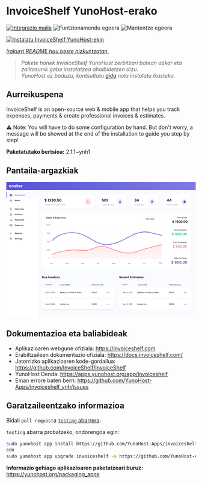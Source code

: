 <!--
Ohart ongi: README hau automatikoki sortu da <https://github.com/YunoHost/apps/tree/master/tools/readme_generator>ri esker
EZ editatu eskuz.
-->

# InvoiceShelf YunoHost-erako

[![Integrazio maila](https://apps.yunohost.org/badge/integration/invoiceshelf)](https://ci-apps.yunohost.org/ci/apps/invoiceshelf/)
![Funtzionamendu egoera](https://apps.yunohost.org/badge/state/invoiceshelf)
![Mantentze egoera](https://apps.yunohost.org/badge/maintained/invoiceshelf)

[![Instalatu InvoiceShelf YunoHost-ekin](https://install-app.yunohost.org/install-with-yunohost.svg)](https://install-app.yunohost.org/?app=invoiceshelf)

*[Irakurri README hau beste hizkuntzatan.](./ALL_README.md)*

> *Pakete honek InvoiceShelf YunoHost zerbitzari batean azkar eta zailtasunik gabe instalatzea ahalbidetzen dizu.*  
> *YunoHost ez baduzu, kontsultatu [gida](https://yunohost.org/install) nola instalatu ikasteko.*

## Aurreikuspena

InvoiceShelf is an open-source web & mobile app that helps you track expenses, payments & create professional invoices & estimates.

⚠️ Note: You will have to do some configuration by hand. But don't worry, a message will be showed at the end of the installation to guide you step by step!


**Paketatutako bertsioa:** 2.1.1~ynh1

## Pantaila-argazkiak

![InvoiceShelf(r)en pantaila-argazkia](./doc/screenshots/screenshot.png)

## Dokumentazioa eta baliabideak

- Aplikazioaren webgune ofiziala: <https://invoiceshelf.com>
- Erabiltzaileen dokumentazio ofiziala: <https://docs.invoiceshelf.com/>
- Jatorrizko aplikazioaren kode-gordailua: <https://github.com/InvoiceShelf/InvoiceShelf>
- YunoHost Denda: <https://apps.yunohost.org/app/invoiceshelf>
- Eman errore baten berri: <https://github.com/YunoHost-Apps/invoiceshelf_ynh/issues>

## Garatzaileentzako informazioa

Bidali `pull request`a [`testing` abarrera](https://github.com/YunoHost-Apps/invoiceshelf_ynh/tree/testing).

`testing` abarra probatzeko, ondorengoa egin:

```bash
sudo yunohost app install https://github.com/YunoHost-Apps/invoiceshelf_ynh/tree/testing --debug
edo
sudo yunohost app upgrade invoiceshelf -u https://github.com/YunoHost-Apps/invoiceshelf_ynh/tree/testing --debug
```

**Informazio gehiago aplikazioaren paketatzeari buruz:** <https://yunohost.org/packaging_apps>
